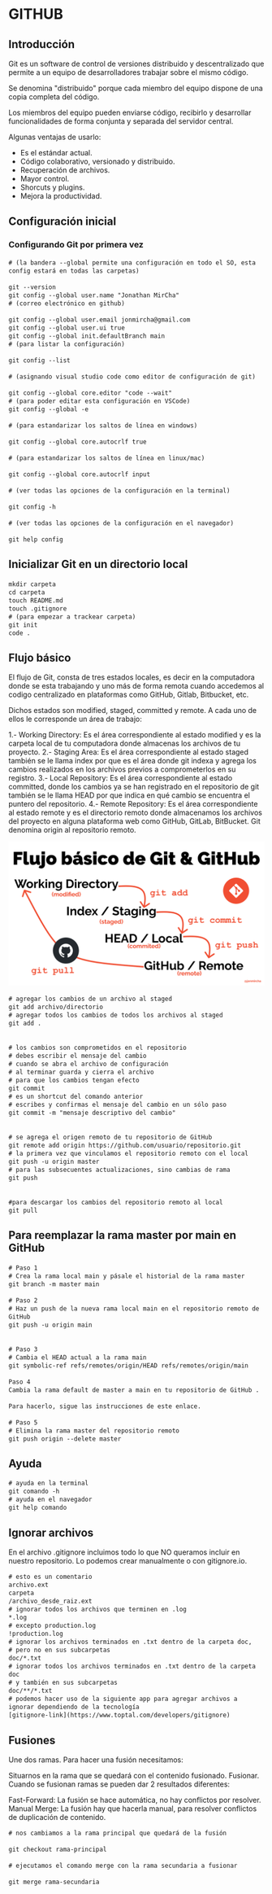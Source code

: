 # GITHUB

## Introducción

Git es un software de control de versiones distribuido y descentralizado que permite a un equipo de desarrolladores trabajar sobre el mismo código.

Se denomina "distribuido" porque cada miembro del equipo dispone de una copia completa del código.

Los miembros del equipo pueden enviarse código, recibirlo y desarrollar funcionalidades de forma conjunta y separada del servidor central.

Algunas ventajas de usarlo:

- Es el estándar actual.
- Código colaborativo, versionado y distribuido.
- Recuperación de archivos.
- Mayor control.
- Shorcuts y plugins.
- Mejora la productividad.

## Configuración inicial

### Configurando Git por primera vez

    # (la bandera --global permite una configuración en todo el SO, esta config estará en todas las carpetas)

    git --version
    git config --global user.name "Jonathan MirCha"
    # (correo electrónico en github)

    git config --global user.email jonmircha@gmail.com
    git config --global user.ui true
    git config --global init.defaultBranch main
    # (para listar la configuración)

    git config --list

    # (asignando visual studio code como editor de configuración de git)

    git config --global core.editor "code --wait"
    # (para poder editar esta configuración en VSCode)
    git config --global -e

    # (para estandarizar los saltos de línea en windows)

    git config --global core.autocrlf true

    # (para estandarizar los saltos de línea en linux/mac)

    git config --global core.autocrlf input

    # (ver todas las opciones de la configuración en la terminal)

    git config -h

    # (ver todas las opciones de la configuración en el navegador)

    git help config

## Inicializar Git en un directorio local

    mkdir carpeta
    cd carpeta
    touch README.md
    touch .gitignore
    # (para empezar a trackear carpeta)
    git init
    code .

## Flujo básico

El flujo de Git, consta de tres estados locales, es decir en la computadora donde se esta trabajando y uno más de forma remota cuando accedemos al codigo centralizado en plataformas como GitHub, Gitlab, Bitbucket, etc.

Dichos estados son modified, staged, committed y remote. A cada uno de ellos le corresponde un área de trabajo:

1.- Working Directory: Es el área correspondiente al estado modified y es la carpeta local de tu computadora donde almacenas los archivos de tu proyecto.
2.- Staging Area: Es el área correspondiente al estado staged también se le llama index por que es el área donde git indexa y agrega los cambios realizados en los archivos previos a comprometerlos en su registro.
3.- Local Repository: Es el área correspondiente al estado committed, donde los cambios ya se han registrado en el repositorio de git también se le llama HEAD por que indica en qué cambio se encuentra el puntero del repositorio.
4.- Remote Repository: Es el área correspondiente al estado remote y es el directorio remoto donde almacenamos los archivos del proyecto en alguna plataforma web como GitHub, GitLab, BitBucket. Git denomina origin al repositorio remoto.

![git-flow](/assets/git-flow.png)

    # agregar los cambios de un archivo al staged
    git add archivo/directorio
    # agregar todos los cambios de todos los archivos al staged
    git add .


    # los cambios son comprometidos en el repositorio
    # debes escribir el mensaje del cambio
    # cuando se abra el archivo de configuración
    # al terminar guarda y cierra el archivo
    # para que los cambios tengan efecto
    git commit
    # es un shortcut del comando anterior
    # escribes y confirmas el mensaje del cambio en un sólo paso
    git commit -m "mensaje descriptivo del cambio"


    # se agrega el origen remoto de tu repositorio de GitHub
    git remote add origin https://github.com/usuario/repositorio.git
    # la primera vez que vinculamos el repositorio remoto con el local
    git push -u origin master
    # para las subsecuentes actualizaciones, sino cambias de rama
    git push


    #para descargar los cambios del repositorio remoto al local
    git pull

## Para reemplazar la rama master por main en GitHub

    # Paso 1
    # Crea la rama local main y pásale el historial de la rama master
    git branch -m master main

    # Paso 2
    # Haz un push de la nueva rama local main en el repositorio remoto de GitHub
    git push -u origin main


    # Paso 3
    # Cambia el HEAD actual a la rama main
    git symbolic-ref refs/remotes/origin/HEAD refs/remotes/origin/main

    Paso 4
    Cambia la rama default de master a main en tu repositorio de GitHub .

    Para hacerlo, sigue las instrucciones de este enlace.

    # Paso 5
    # Elimina la rama master del repositorio remoto
    git push origin --delete master

## Ayuda

    # ayuda en la terminal
    git comando -h
    # ayuda en el navegador
    git help comando

## Ignorar archivos

En el archivo .gitignore incluimos todo lo que NO queramos incluir en nuestro repositorio. Lo podemos crear manualmente o con gitignore.io.

    # esto es un comentario
    archivo.ext
    carpeta
    /archivo_desde_raiz.ext
    # ignorar todos los archivos que terminen en .log
    *.log
    # excepto production.log
    !production.log
    # ignorar los archivos terminados en .txt dentro de la carpeta doc,
    # pero no en sus subcarpetas
    doc/*.txt
    # ignorar todos los archivos terminados en .txt dentro de la carpeta doc
    # y también en sus subcarpetas
    doc/**/*.txt
    # podemos hacer uso de la siguiente app para agregar archivos a ignorar dependiendo de la tecnología
    [gitignore-link](https://www.toptal.com/developers/gitignore)

## Fusiones

Une dos ramas. Para hacer una fusión necesitamos:

Situarnos en la rama que se quedará con el contenido fusionado.
Fusionar.
Cuando se fusionan ramas se pueden dar 2 resultados diferentes:

Fast-Forward: La fusión se hace automática, no hay conflictos por resolver.
Manual Merge: La fusión hay que hacerla manual, para resolver conflictos de duplicación de contenido.

    # nos cambiamos a la rama principal que quedará de la fusión

    git checkout rama-principal

    # ejecutamos el comando merge con la rama secundaria a fusionar

    git merge rama-secundaria
